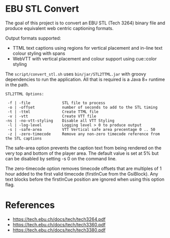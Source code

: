# EBU STL Convert
The goal of this project is to convert an EBU STL (Tech 3264) binary file and produce equivalent web centric 
captioning formats.

Output formats supported:
- TTML text captions using regions for vertical placement and in-line text colour styling with spans
- WebVTT with vertical placement and colour support using cue::color styling

The `script/convert_stl.sh` uses `bin/jar/STL2TTML.jar` with groovy dependencies to run the application. All that is 
required is a Java 8+ runtime in the path.
```
STL2TTML Options:

 -f | -file              STL file to process
 -o | -offset            number of seconds to add to the STL timing
 -t | -ttml              Create TTML file
 -v | -vtt               Create VTT file
-ns | -no-vtt-styling    Disable all VTT Styling
 -l | -log-level         Logging level > 0 to produce output
 -s | -safe-area         VTT Vertical safe area precentage 0 .. 50
 -z | -zero-timecode     Remove any non-zero timecode reference from the STL captions
```
The safe-area option prevents the caption text from being rendered on the very top and bottom of the player area. 
The default value is set at 5% but can be disabled by setting -s 0 on the command line.

The zero-timecode option removes timecode offsets that are multiples of 1 hour added to the first valid timecode 
(firstInCue from the GsiBlock). Any text blocks before the firstInCue position are ignored when using this option flag.
# References
- https://tech.ebu.ch/docs/tech/tech3264.pdf
- https://tech.ebu.ch/docs/tech/tech3360.pdf
- https://tech.ebu.ch/docs/tech/tech3380.pdf

